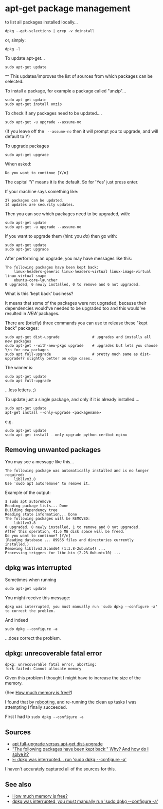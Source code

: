 ﻿# apt-get package management

to list all packages installed locally...

	dpkg --get-selections | grep -v deinstall

or, simply:

	dpkg -l

To update apt-get...

	sudo apt-get update

^^ This updates/improves the list of sources from which packages can be selected.

To install a package, for example a package called "unzip"...

	sudo apt-get update
	sudo apt-get install unzip

To check if any packages need to be updated....

	sudo apt-get -u upgrade --assume-no

(If you leave off the ` --assume-no` then it will prompt you to upgrade, and will default to Y)

To upgrade packages

	sudo apt-get upgrade

When asked:

```plaintext
Do you want to continue [Y/n]
```

The capital 'Y' means it is the default. So for 'Yes' just press enter.

If your machine says something like:

```plaintext
27 packages can be updated.
14 updates are security updates.
```

Then you can see which packages need to be upgraded, with:

	sudo apt-get update
	sudo apt-get -u upgrade --assume-no

If you want to upgrade them (hint: you *do*) then go with:

	sudo apt-get update
	sudo apt-get upgrade

After performing an upgrade, you may have messages like this:

	The following packages have been kept back:
		linux-headers-generic linux-headers-virtual linux-image-virtual linux-virtual snapd
		ubuntu-core-launcher
	0 upgraded, 0 newly installed, 0 to remove and 6 not upgraded.

What is this 'kept back' business?

It means that some of the packages were not upgraded, because their dependencies would've needed to be upgraded too and this would've resulted in *NEW* packages.

There are (briefly) three commands you can use to release these "kept back" packages:

	sudo apt-get dist-upgrade				# upgrades and installs all new packages
	sudo apt-get --with-new-pkgs upgrade	# upgrades but lets you choose Y/n for new packages
	sudo apt full-upgrade					# pretty much same as dist-upgrade?? slightly better on edge cases.

The winner is:

	sudo apt-get update
	sudo apt full-upgrade

...less letters. ;)

To update just a single package, and only if it is already installed....

	sudo apt-get update
	apt-get install --only-upgrade <packagename>

e.g.

	sudo apt-get update
	sudo apt-get install --only-upgrade python-certbot-nginx

## Removing unwanted packages

You may see a message like this...

	The following package was automatically installed and is no longer required:
		libllvm3.8
	Use 'sudo apt autoremove' to remove it.

Example of the output:

	$ sudo apt autoremove
	Reading package lists... Done
	Building dependency tree
	Reading state information... Done
	The following packages will be REMOVED:
		libllvm3.8
	0 upgraded, 0 newly installed, 1 to remove and 0 not upgraded.
	After this operation, 41.6 MB disk space will be freed.
	Do you want to continue? [Y/n]
	(Reading database ... 89955 files and directories currently installed.)
	Removing libllvm3.8:amd64 (1:3.8-2ubuntu4) ...
	Processing triggers for libc-bin (2.23-0ubuntu10) ...

## dpkg was interrupted

Sometimes when running

	sudo apt-get update

You might receive this message:

	dpkg was interrupted, you must manually run 'sudo dpkg --configure -a' to correct the problem.

And indeed

	sudo dpkg --configure -a

...does correct the problem.

## dpkg: unrecoverable fatal error

	dpkg: unrecoverable fatal error, aborting:
	fork failed: Cannot allocate memory

Given this problem I thought I might have to increase the size of the memory.

(See [How much memory is free?](how_much_memory_is_free.md))

I found that by [rebooting](reboot.md), and re-running the clean up tasks I was attempting I finally succeeded.

First I had to `sudo dpkg --configure -a`

## Sources

- [apt full-upgrade versus apt-get dist-upgrade](https://askubuntu.com/questions/770135/apt-full-upgrade-versus-apt-get-dist-upgrade)
- ["The following packages have been kept back:" Why? And how do I solve it?](http://askubuntu.com/questions/601/the-following-packages-have-been-kept-back-why-and-how-do-i-solve-it/185402#185402)
- [E: dpkg was interrupted... run 'sudo dpkg --configure -a'](https://askubuntu.com/questions/163200/e-dpkg-was-interrupted-run-sudo-dpkg-configure-a)

I haven't accurately captured all of the sources for this.

## See also

- [How much memory is free?](how_much_memory_is_free.md)
- [dpkg was interrupted, you must manually run 'sudo dpkg --configure -a'](dpkg_configure.md)
